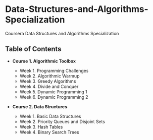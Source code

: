 # Data-Structures-and-Algorithms-Specialization
Coursera Data Structures and Algorithms Specialization

## Table of Contents

- __Course 1. Algorithmic Toolbox__
    - Week 1. Programming Challenges
    - Week 2. Algorithmic Warmup
    - Week 3. Greedy Algorithms
    - Week 4. Divide and Conquer
    - Week 5. Dynamic Programming 1
    - Week 6. Dynamic Programming 2

- __Course 2. Data Structures__
    - Week 1. Basic Data Structures
    - Week 2. Priority Queues and Disjoint Sets
    - Week 3. Hash Tables
    - Week 4. Binary Search Trees
